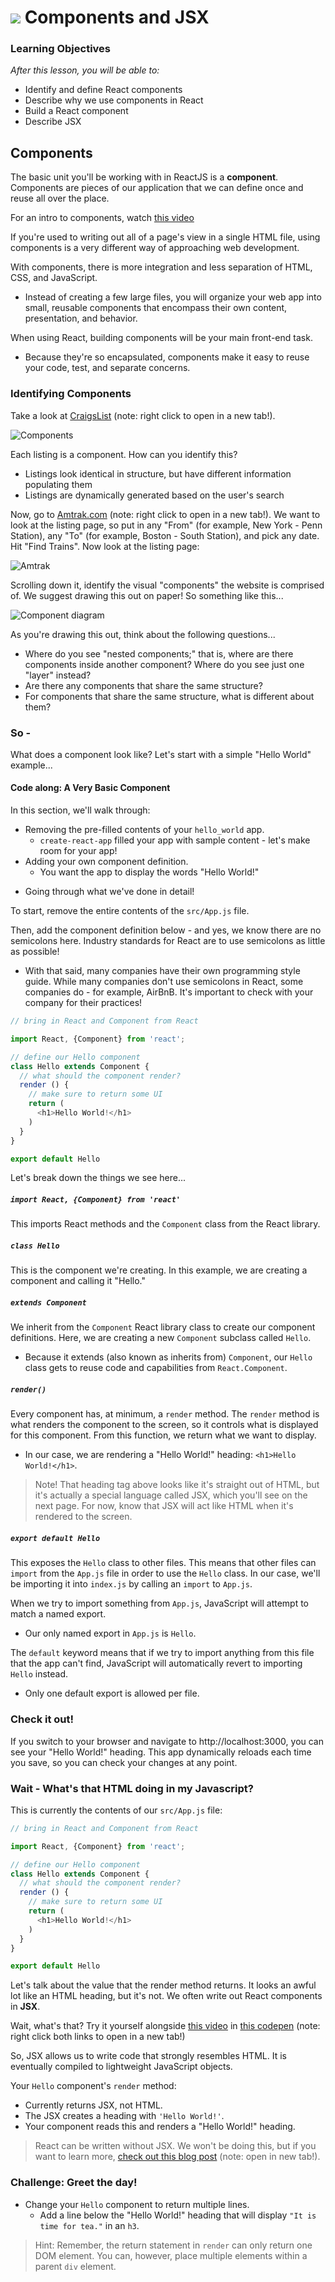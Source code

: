 # ![](https://ga-dash.s3.amazonaws.com/production/assets/logo-9f88ae6c9c3871690e33280fcf557f33.png) Components and JSX


### Learning Objectives
*After this lesson, you will be able to:*
- Identify and define React components
- Describe why we use components in React
- Build a React component
- Describe JSX

## Components

The basic unit you'll be working with in ReactJS is a **component**. Components are pieces of our application that we can define once and reuse all over the place.

For an intro to components, watch [this video](https://generalassembly.wistia.com/medias/h64z7lp1ir)

If you're used to writing out all of a page's view in a single HTML file, using components is a very different way of approaching web development.

With components, there is more integration and less separation of HTML, CSS, and JavaScript.
- Instead of creating a few large files, you will organize your web app into small, reusable components that encompass their own content, presentation, and behavior.

When using React, building components will be your main front-end task.
- Because they're so encapsulated, components make it easy to reuse your code, test, and separate concerns.

### Identifying Components

Take a look at [CraigsList](https://boston.craigslist.org/search/aap) (note: right click to open in a new tab!).

![Components](../images/craigslist.png)

Each listing is a component. How can you identify this?
- Listings look identical in structure, but have different information populating them
- Listings are dynamically generated based on the user's search

Now, go to [Amtrak.com](https://www.amtrak.com/home) (note: right click to open in a new tab!). We want to look at the listing page, so put in any "From" (for example, New York - Penn Station), any "To" (for example, Boston - South Station), and pick any date. Hit "Find Trains". Now look at the listing page:

![Amtrak](../images/amtrak.png)

Scrolling down it, identify the visual "components" the website is comprised of. We suggest drawing this out on paper! So something like this...

![Component diagram](../images/wireframe_deconstructed.png)

As you're drawing this out, think about the following questions...

* Where do you see "nested components;" that is, where are there components inside another component? Where do you see just one "layer" instead?
* Are there any components that share the same structure?
* For components that share the same structure, what is different about them?


### So -
What does a component look like? Let's start with a simple "Hello World" example...

#### Code along: A Very Basic Component

In this section, we'll walk through:
* Removing the pre-filled contents of your `hello_world` app.
  - `create-react-app` filled your app with sample content - let's make room for your app!
* Adding your own component definition.
  - You want the app to display the words "Hello World!"
- Going through what we've done in detail!

To start, remove the entire contents of the `src/App.js` file.

Then, add the component definition below - and yes, we know there are no semicolons here. Industry standards for React are to use semicolons as little as possible!
  - With that said, many companies have their own programming style guide. While many companies don't use semicolons in React, some companies do - for example, AirBnB. It's important to check with your company for their practices!

```js
// bring in React and Component from React

import React, {Component} from 'react';

// define our Hello component
class Hello extends Component {
  // what should the component render?
  render () {
    // make sure to return some UI
    return (
      <h1>Hello World!</h1>
    )
  }
}

export default Hello
```

Let's break down the things we see here...

##### `import React, {Component} from 'react'`
This imports React methods and the `Component` class from the React library.

##### `class Hello`
This is the component we're creating. In this example, we are creating a component and calling it "Hello."

##### `extends Component`

We inherit from the `Component` React library class to create our component definitions. Here, we are creating a new `Component` subclass called `Hello`.
- Because it extends (also known as inherits from) `Component`, our `Hello` class gets to reuse code and capabilities from `React.Component`.

##### `render()`
Every component has, at minimum, a `render` method. The `render` method is what renders the component to the screen, so it controls what is displayed for this component. From this function, we return what we want to display.  
- In our case, we are rendering a "Hello World!" heading: `<h1>Hello World!</h1>`.

> Note! That heading tag above looks like it's straight out of HTML, but it's actually a special language called JSX, which you'll see on the next page. For now, know that JSX will act like HTML when it's rendered to the screen.

##### `export default Hello`
This exposes the `Hello` class to other files.  This means that other files can `import` from the `App.js` file in order to use the `Hello` class. In our case, we'll be importing it into `index.js` by calling an `import` to `App.js`.

When we try to import something from `App.js`, JavaScript will attempt to match a named export.
- Our only named export in `App.js` is `Hello`.

The `default` keyword means that if we try to import anything from this file that the app can't find, JavaScript will automatically revert to importing `Hello` instead.
- Only one default export is allowed per file.

### Check it out!

If you switch to your browser and navigate to http://localhost:3000, you can see your "Hello World!" heading. This app dynamically reloads each time you save, so you can check your changes at any point.

### Wait - What's that HTML doing in my Javascript?

This is currently the contents of our `src/App.js` file:

```js
// bring in React and Component from React

import React, {Component} from 'react';

// define our Hello component
class Hello extends Component {
  // what should the component render?
  render () {
    // make sure to return some UI
    return (
      <h1>Hello World!</h1>
    )
  }
}

export default Hello
```

Let's talk about the value that the render method returns. It looks an awful lot like an HTML heading, but it's not. We often write out React components in **JSX**.

Wait, what's that? Try it yourself alongside [this video](https://generalassembly.wistia.com/medias/dcps4dqziy) in [this codepen](https://codepen.io/susir/pen/wJPoBw) (note: right click  both links to open in a new tab!)

So, JSX allows us to write code that strongly resembles HTML. It is eventually compiled to lightweight JavaScript objects.

Your `Hello` component's `render` method:
- Currently returns JSX, not HTML.
- The JSX creates a heading with `'Hello World!'`.
- Your component reads this and renders a "Hello World!" heading.

> React can be written without JSX. We won't be doing this, but if you want to learn more, [check out this blog post](http://jamesknelson.com/learn-raw-react-no-jsx-flux-es6-webpack/) (note: open in new tab!).

### Challenge: Greet the day!

- Change your `Hello` component to return multiple lines.
  - Add a line below the "Hello World!" heading that will display `"It is time for tea."` in an `h3`.

> Hint: Remember, the return statement in `render` can only return one DOM element. You can, however, place multiple elements within a parent `div` element.